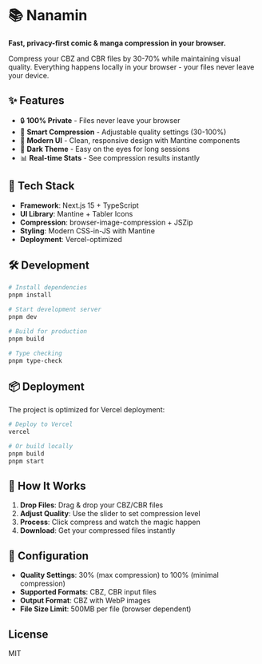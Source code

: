 # 📚 Nanamin

**Fast, privacy-first comic & manga compression in your browser.**

Compress your CBZ and CBR files by 30-70% while maintaining visual quality. Everything happens locally in your browser - your files never leave your device.

## ✨ Features

- 🔒 **100% Private** - Files never leave your browser
- 🎯 **Smart Compression** - Adjustable quality settings (30-100%)
- 📱 **Modern UI** - Clean, responsive design with Mantine components
- 🌙 **Dark Theme** - Easy on the eyes for long sessions
- 📊 **Real-time Stats** - See compression results instantly

## 🚀 Tech Stack

- **Framework**: Next.js 15 + TypeScript
- **UI Library**: Mantine + Tabler Icons
- **Compression**: browser-image-compression + JSZip
- **Styling**: Modern CSS-in-JS with Mantine
- **Deployment**: Vercel-optimized

## 🛠️ Development

```bash
# Install dependencies
pnpm install

# Start development server
pnpm dev

# Build for production
pnpm build

# Type checking
pnpm type-check
```

## 📦 Deployment

The project is optimized for Vercel deployment:

```bash
# Deploy to Vercel
vercel

# Or build locally
pnpm build
pnpm start
```

## 🎯 How It Works

1. **Drop Files**: Drag & drop your CBZ/CBR files
2. **Adjust Quality**: Use the slider to set compression level
3. **Process**: Click compress and watch the magic happen
4. **Download**: Get your compressed files instantly

## 🔧 Configuration

- **Quality Settings**: 30% (max compression) to 100% (minimal compression)
- **Supported Formats**: CBZ, CBR input files
- **Output Format**: CBZ with WebP images
- **File Size Limit**: 500MB per file (browser dependent)

## License

MIT
